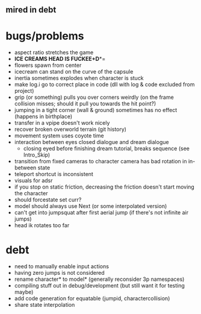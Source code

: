 mired in debt
---

# bugs/problems
- aspect ratio stretches the game
- **ICE CREAMS HEAD IS FUCKEE+D***=
- flowers spawn from center
- icecream can stand on the curve of the capsule
- inertia sometimes explodes when character is stuck
- make log.i go to correct place in code (dll with log & code excluded from project)
- grip (or something) pulls you over corners weirdly (on the frame collision misses; should it pull you towards the hit point?)
- jumping in a tight corner (wall & ground) sometimes has no effect (happens in birthplace)
- transfer in a vpipe doesn't work nicely
- recover broken overworld terrain (git history)
- movement system uses coyote time
- interaction between eyes closed dialogue and dream dialogue
    - closing eyed before finishing dream tutorial, breaks sequence (see Intro_Skip)
- transition from fixed cameras to character camera has bad rotation in in-between state
- teleport shortcut is inconsistent
- visuals for adsr
- if you stop on static friction, decreasing the friction doesn't start moving the character
- should forcestate set curr?
- model should always use Next (or some interpolated version)
- can't get into jumpsquat after first aerial jump (if there's not infinite air jumps)
- head ik rotates too far

# debt
- need to manually enable input actions
- having zero jumps is not considered
- rename character* to model* (generally reconsider 3p namespaces)
- compiling stuff out in debug/development (but still want it for testing maybe)
- add code generation for equatable (jumpid, charactercollision)
- share state interpolation